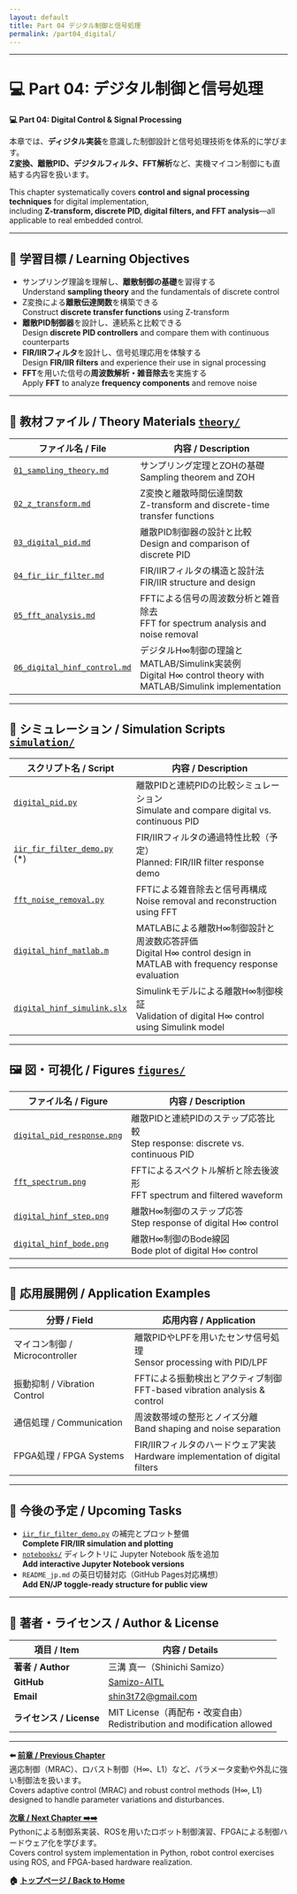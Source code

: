 ```yaml
---
layout: default
title: Part 04 デジタル制御と信号処理
permalink: /part04_digital/
---
```


---

# 💻 Part 04: デジタル制御と信号処理  
**💻 Part 04: Digital Control & Signal Processing**

本章では、**ディジタル実装**を意識した制御設計と信号処理技術を体系的に学びます。  
**Z変換、離散PID、デジタルフィルタ、FFT解析**など、実機マイコン制御にも直結する内容を扱います。

This chapter systematically covers **control and signal processing techniques** for digital implementation,  
including **Z-transform, discrete PID, digital filters, and FFT analysis**—all applicable to real embedded control.

---

## 🎯 **学習目標 / Learning Objectives**

- サンプリング理論を理解し、**離散制御の基礎**を習得する  
  Understand **sampling theory** and the fundamentals of discrete control  
- Z変換による**離散伝達関数**を構築できる  
  Construct **discrete transfer functions** using Z-transform  
- **離散PID制御器**を設計し、連続系と比較できる  
  Design **discrete PID controllers** and compare them with continuous counterparts  
- **FIR/IIRフィルタ**を設計し、信号処理応用を体験する  
  Design **FIR/IIR filters** and experience their use in signal processing  
- **FFT**を用いた信号の**周波数解析・雑音除去**を実施する  
  Apply **FFT** to analyze **frequency components** and remove noise

---

## 📘 **教材ファイル / Theory Materials** [`theory/`](https://samizo-aitl.github.io/EduController/part04_digital/theory/)

| **ファイル名 / File** | **内容 / Description** |
|------------------------|-------------------------|
| [`01_sampling_theory.md`](https://samizo-aitl.github.io/EduController/part04_digital/theory/01_sampling_theory.html) | サンプリング定理とZOHの基礎<br>Sampling theorem and ZOH |
| [`02_z_transform.md`](https://samizo-aitl.github.io/EduController/part04_digital/theory/02_z_transform.html) | Z変換と離散時間伝達関数<br>Z-transform and discrete-time transfer functions |
| [`03_digital_pid.md`](https://samizo-aitl.github.io/EduController/part04_digital/theory/03_digital_pid.html) | 離散PID制御器の設計と比較<br>Design and comparison of discrete PID |
| [`04_fir_iir_filter.md`](https://samizo-aitl.github.io/EduController/part04_digital/theory/04_fir_iir_filter.html) | FIR/IIRフィルタの構造と設計法<br>FIR/IIR structure and design |
| [`05_fft_analysis.md`](https://samizo-aitl.github.io/EduController/part04_digital/theory/05_fft_analysis.html) | FFTによる信号の周波数分析と雑音除去<br>FFT for spectrum analysis and noise removal |
| [`06_digital_hinf_control.md`](https://samizo-aitl.github.io/EduController/part04_digital/theory/06_digital_hinf_control.html) | デジタルH∞制御の理論とMATLAB/Simulink実装例<br>Digital H∞ control theory with MATLAB/Simulink implementation |

---

## 🧪 **シミュレーション / Simulation Scripts** [`simulation/`](https://samizo-aitl.github.io/EduController/part04_digital/simulation/)

| **スクリプト名 / Script** | **内容 / Description** |
|----------------------------|-------------------------|
| [`digital_pid.py`](https://samizo-aitl.github.io/EduController/part04_digital/simulation/digital_pid.py) | 離散PIDと連続PIDの比較シミュレーション<br>Simulate and compare digital vs. continuous PID |
| [`iir_fir_filter_demo.py`](https://samizo-aitl.github.io/EduController/part04_digital/simulation/iir_fir_filter_demo.py) (*) | FIR/IIRフィルタの通過特性比較（予定）<br>Planned: FIR/IIR filter response demo |
| [`fft_noise_removal.py`](https://samizo-aitl.github.io/EduController/part04_digital/simulation/fft_noise_removal.py) | FFTによる雑音除去と信号再構成<br>Noise removal and reconstruction using FFT |
| [`digital_hinf_matlab.m`](https://samizo-aitl.github.io/EduController/part04_digital/simulation/digital_hinf_matlab.m) | MATLABによる離散H∞制御設計と周波数応答評価<br>Digital H∞ control design in MATLAB with frequency response evaluation |
| [`digital_hinf_simulink.slx`](https://samizo-aitl.github.io/EduController/part04_digital/simulation/digital_hinf_simulink.slx) | Simulinkモデルによる離散H∞制御検証<br>Validation of digital H∞ control using Simulink model |

---

## 🖼️ **図・可視化 / Figures** [`figures/`](https://samizo-aitl.github.io/EduController/part04_digital/figures/)

| **ファイル名 / Figure** | **内容 / Description** |
|--------------------------|-------------------------|
| [`digital_pid_response.png`](https://samizo-aitl.github.io/EduController/part04_digital/figures/digital_pid_response.png) | 離散PIDと連続PIDのステップ応答比較<br>Step response: discrete vs. continuous PID |
| [`fft_spectrum.png`](https://samizo-aitl.github.io/EduController/part04_digital/figures/fft_spectrum.png) | FFTによるスペクトル解析と除去後波形<br>FFT spectrum and filtered waveform |
| [`digital_hinf_step.png`](https://samizo-aitl.github.io/EduController/part04_digital/figures/digital_hinf_step.png) | 離散H∞制御のステップ応答<br>Step response of digital H∞ control |
| [`digital_hinf_bode.png`](https://samizo-aitl.github.io/EduController/part04_digital/figures/digital_hinf_bode.png) | 離散H∞制御のBode線図<br>Bode plot of digital H∞ control |

---

## 🧩 **応用展開例 / Application Examples**

| **分野 / Field** | **応用内容 / Application** |
|------------------|----------------------------|
| マイコン制御 / Microcontroller | 離散PIDやLPFを用いたセンサ信号処理<br>Sensor processing with PID/LPF |
| 振動抑制 / Vibration Control | FFTによる振動検出とアクティブ制御<br>FFT-based vibration analysis & control |
| 通信処理 / Communication | 周波数帯域の整形とノイズ分離<br>Band shaping and noise separation |
| FPGA処理 / FPGA Systems | FIR/IIRフィルタのハードウェア実装<br>Hardware implementation of digital filters |

---

## 🚧 **今後の予定 / Upcoming Tasks**

- [`iir_fir_filter_demo.py`](https://samizo-aitl.github.io/EduController/part04_digital/simulation/iir_fir_filter_demo.py) の補完とプロット整備  
  **Complete FIR/IIR simulation and plotting**  
- [`notebooks/`](https://samizo-aitl.github.io/EduController/part04_digital/notebooks/) ディレクトリに Jupyter Notebook 版を追加  
  **Add interactive Jupyter Notebook versions**  
- `README_jp.md` の英日切替対応（GitHub Pages対応構想）  
  **Add EN/JP toggle-ready structure for public view**  

---

## 👤 **著者・ライセンス / Author & License**

| **項目 / Item** | **内容 / Details** |
|-----------------|--------------------|
| **著者 / Author** | 三溝 真一（Shinichi Samizo）|
| **GitHub** | [Samizo-AITL](https://github.com/Samizo-AITL) |
| **Email** | [shin3t72@gmail.com](mailto:shin3t72@gmail.com) |
| **ライセンス / License** | MIT License（再配布・改変自由）<br>Redistribution and modification allowed |

---

**⬅️ [前章 / Previous Chapter](https://samizo-aitl.github.io/EduController/part03_adaptive/)**  
適応制御（MRAC）、ロバスト制御（H∞、L1）など、パラメータ変動や外乱に強い制御法を扱います。  
Covers adaptive control (MRAC) and robust control methods (H∞, L1) designed to handle parameter variations and disturbances.

**[次章 / Next Chapter ➡️➡️](https://samizo-aitl.github.io/EduController/part05_practical/)**  
Pythonによる制御系実装、ROSを用いたロボット制御演習、FPGAによる制御ハードウェア化を学びます。  
Covers control system implementation in Python, robot control exercises using ROS, and FPGA-based hardware realization.

**🏠 [トップページ / Back to Home](https://samizo-aitl.github.io/EduController/)**
